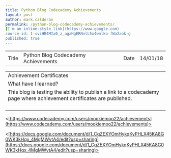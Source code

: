 ```yaml
---
title: Python Blog Codecademy Achievements
layout: post
author: mark.calderan
permalink: /python-blog-codecademy-achievements/
[I'm an inline-style link](https://www.google.com)
source-id: 1-sviHB4MIa0_z_agaHgERNnlL5x4wmlko-fWa2aok-g
published: true
---
```

<table>
  <tr>
    <td>Title</td>
    <td>Python Blog Codecademy Achievements</td>
    <td>Date</td>
    <td>14/01/18</td>
  </tr>
</table>


<table>
  <tr>
    <td>Achievement Certificates
</td>
  </tr>
  <tr>
    <td>What have I learned? </td>
  </tr>
  <tr>
    <td>This blog is testing the ability to publish a link to a codecademy page where achievement certificates are published.
</td>
  </tr>
  <tr>
    <td></td>
  </tr>
  <tr>
    <td></td>
  </tr>
  <tr>
    <td></td>
  </tr>
  <tr>
    <td></td>
  </tr>
</table>


<[https://www.codecademy.com/users/mookiemoo22/achievements](https://www.codecademy.com/users/mookiemoo22/achievements)>

<[https://docs.google.com/document/d/1_CqZEXYOmHykqKyPHLX45KA8G0WK3kHqx_4MgMWvtA4/edit?usp=sharing](https://docs.google.com/document/d/1_CqZEXYOmHykqKyPHLX45KA8G0WK3kHqx_4MgMWvtA4/edit?usp=sharing)>

